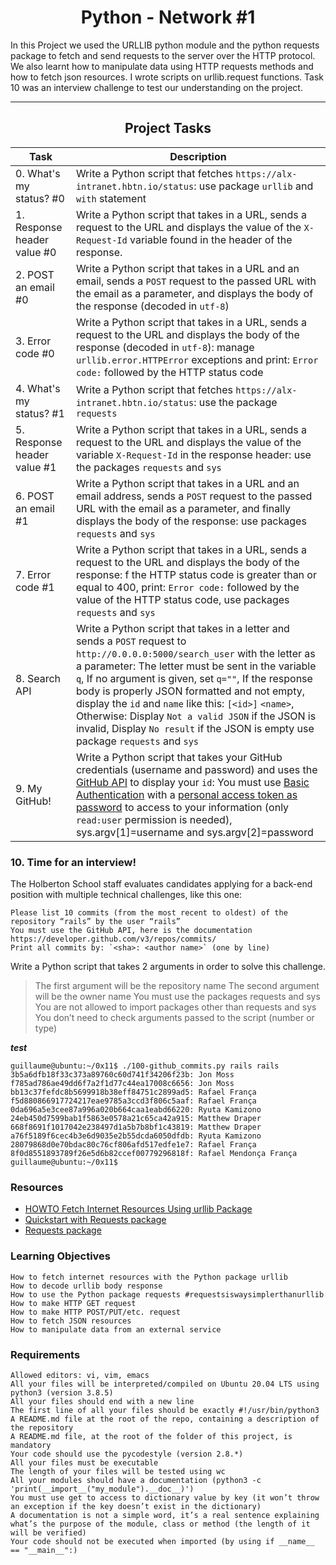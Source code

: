 <center><h1>Python - Network #1</h1></center>
In this Project we used the URLLIB python module and the python requests package to fetch and send requests to the server over the HTTP protocol. We also learnt how to manipulate data using HTTP requests methods and how to fetch json resources. I wrote scripts on urllib.request functions. Task 10 was an interview challenge to test our understanding on the project.

---

<center><h2>Project Tasks</h2></center>

| Task | Description |
| ---- | ----------- |
| 0. What's my status? #0 | Write a Python script that fetches `https://alx-intranet.hbtn.io/status`: use package `urllib` and `with` statement |
| 1. Response header value #0 | Write a Python script that takes in a URL, sends a request to the URL and displays the value of the `X-Request-Id` variable found in the header of the response. |
| 2. POST an email #0 | Write a Python script that takes in a URL and an email, sends a `POST` request to the passed URL with the email as a parameter, and displays the body of the response (decoded in `utf-8`) |
| 3. Error code #0 | Write a Python script that takes in a URL, sends a request to the URL and displays the body of the response (decoded in `utf-8`): manage `urllib.error.HTTPError` exceptions and print: `Error code:` followed by the HTTP status code |
| 4. What's my status? #1 | Write a Python script that fetches `https://alx-intranet.hbtn.io/status`: use the package `requests` |
| 5. Response header value #1 | Write a Python script that takes in a URL, sends a request to the URL and displays the value of the variable `X-Request-Id` in the response header: use the packages `requests` and `sys` |
| 6. POST an email #1 | Write a Python script that takes in a URL and an email address, sends a `POST` request to the passed URL with the email as a parameter, and finally displays the body of the response: use packages `requests` and `sys` |
| 7. Error code #1 | Write a Python script that takes in a URL, sends a request to the URL and displays the body of the response: f the HTTP status code is greater than or equal to 400, print: `Error code:` followed by the value of the HTTP status code, use packages `requests` and `sys` |
| 8. Search API | Write a Python script that takes in a letter and sends a `POST` request to `http://0.0.0.0:5000/search_user` with the letter as a parameter: The letter must be sent in the variable `q`, If no argument is given, set `q=""`, If the response body is properly JSON formatted and not empty, display the `id` and `name` like this: `[<id>]` `<name>`, Otherwise: Display `Not a valid JSON` if the JSON is invalid, Display `No result` if the JSON is empty use package `requests` and `sys` |
| 9. My GitHub! | Write a Python script that takes your GitHub credentials (username and password) and uses the [GitHub API](https://intranet.alxswe.com/rltoken/LjPfW9hW_55YwijGVofyTQ) to display your `id`: You must use [Basic Authentication](https://intranet.alxswe.com/rltoken/_UgCj47xv8jzRRVcOG7V4w) with a [personal access token as password](https://intranet.alxswe.com/rltoken/Kz4UM-V_bcwrcWajaCAVtQ) to access to your information (only `read:user` permission is needed), sys.argv[1]=username and sys.argv[2]=password |

### 10. Time for an interview!
The Holberton School staff evaluates candidates applying for a back-end position with multiple technical challenges, like this one:
```
Please list 10 commits (from the most recent to oldest) of the repository “rails” by the user “rails”
You must use the GitHub API, here is the documentation https://developer.github.com/v3/repos/commits/
Print all commits by: `<sha>: <author name>` (one by line)
```
Write a Python script that takes 2 arguments in order to solve this challenge.
> The first argument will be the repository name
> The second argument will be the owner name
> You must use the packages requests and sys
> You are not allowed to import packages other than requests and sys
> You don’t need to check arguments passed to the script (number or type)

***test***
~~~
guillaume@ubuntu:~/0x11$ ./100-github_commits.py rails rails
3b5a6dfb18f33c373a89760c60d741f34206f23b: Jon Moss
f785ad786ae49dd6f7a2f1d77c44ea17008c6656: Jon Moss
bb13c37fefdc8b5699918b38eff84751c2899ad5: Rafael França
f5d880866917724217eae9785a3ccd3f806c5aaf: Rafael França
0da696a5e3cee87a996a020b664caa1eabd66220: Ryuta Kamizono
24eb450d7599bab1f5863e0578a21c65ca42a915: Matthew Draper
668f8691f1017042e238497d1a5b7b8bf1c43819: Matthew Draper
a76f5189f6cec4b3e6d9035e2b55dcda6050dfdb: Ryuta Kamizono
28079868d0e70bdac80c76cf806afd517edfe1e7: Rafael França
8f0d8551893789f26e5d6b82ccef00779296818f: Rafael Mendonça França
guillaume@ubuntu:~/0x11$
~~~

### Resources
- [HOWTO Fetch Internet Resources Using urllib Package](https://intranet.alxswe.com/rltoken/KoRrs5dVWsb-B82e-M1TQQ)
- [Quickstart with Requests package](https://intranet.alxswe.com/rltoken/OGcRGPr7TSWtzypDd0ZibQ)
- [Requests package](https://intranet.alxswe.com/rltoken/dUNaNQrV2bMSstILitQbXQ)

### Learning Objectives
~~~
How to fetch internet resources with the Python package urllib
How to decode urllib body response
How to use the Python package requests #requestsiswaysimplerthanurllib
How to make HTTP GET request
How to make HTTP POST/PUT/etc. request
How to fetch JSON resources
How to manipulate data from an external service
~~~

### Requirements
~~~
Allowed editors: vi, vim, emacs
All your files will be interpreted/compiled on Ubuntu 20.04 LTS using python3 (version 3.8.5)
All your files should end with a new line
The first line of all your files should be exactly #!/usr/bin/python3
A README.md file at the root of the repo, containing a description of the repository
A README.md file, at the root of the folder of this project, is mandatory
Your code should use the pycodestyle (version 2.8.*)
All your files must be executable
The length of your files will be tested using wc
All your modules should have a documentation (python3 -c 'print(__import__("my_module").__doc__)')
You must use get to access to dictionary value by key (it won’t throw an exception if the key doesn’t exist in the dictionary)
A documentation is not a simple word, it’s a real sentence explaining what’s the purpose of the module, class or method (the length of it will be verified)
Your code should not be executed when imported (by using if __name__ == "__main__":)
~~~
